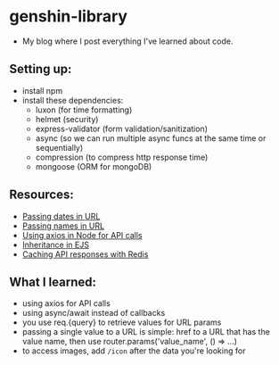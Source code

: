 # genshin-library
- My blog where I post everything I've learned about code.

## Setting up:
- install npm
- install these dependencies:
  - luxon (for time formatting)
  - helmet (security)
  - express-validator (form validation/sanitization)
  - async (so we can run multiple async funcs at the same time or sequentially)
  - compression (to compress http response time)
  - mongoose (ORM for mongoDB)

## Resources:
- [Passing dates in URL](https://tsmx.net/express-pass-dates-in-url-with-regex-validation/)
- [Passing names in URL](https://www.digitalocean.com/community/tutorials/use-expressjs-to-get-url-and-post-parameters)
- [Using axios in Node for API calls](https://stackoverflow.com/questions/61119010/calling-a-third-party-api-in-nodejs)
- [Inheritance in EJS](https://www.anycodings.com/1questions/4858441/how-to-use-block-inheritance-in-ejs-templates)
- [Caching API responses with Redis](https://betterprogramming.pub/how-to-cache-api-requests-with-redis-and-node-js-cba883385e7)

## What I learned:
- using axios for API calls
- using async/await instead of callbacks
- you use req.{query} to retrieve values for URL params
- passing a single value to a URL is simple: href to a URL that has the value name, then use router.params('value_name', () => ...)
- to access images, add `/icon` after the data you're looking for
